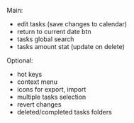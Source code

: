 Main:
- edit tasks (save changes to calendar)
- return to current date btn
- tasks global search
- tasks amount stat (update on delete)

Optional:
- hot keys
- context menu
- icons for export, import
- multiple tasks selection
- revert changes
- deleted/completed tasks folders
